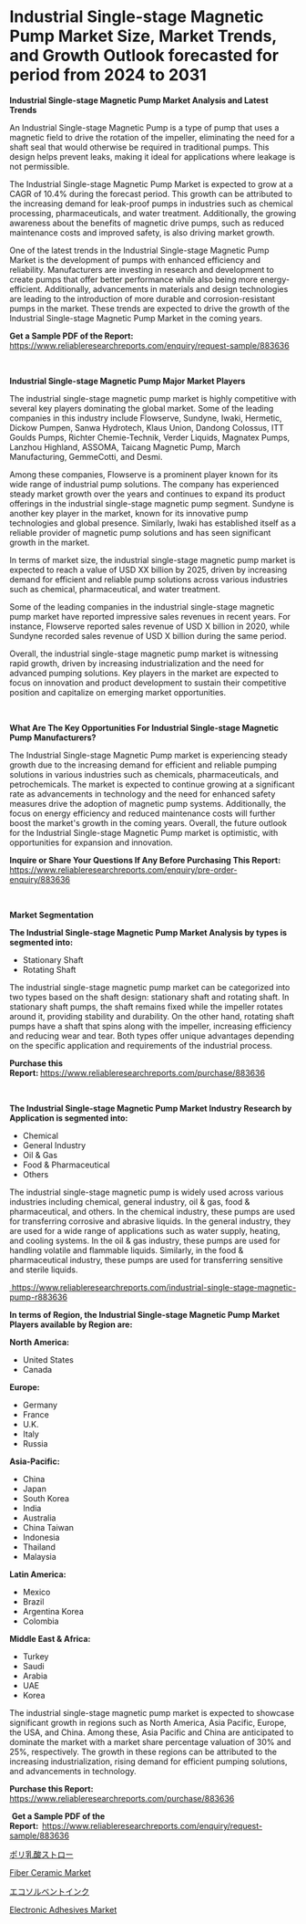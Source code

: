 <p><h1>Industrial Single-stage Magnetic Pump Market Size, Market Trends, and Growth Outlook forecasted for period from 2024 to 2031</h1></p><p><strong>Industrial Single-stage Magnetic Pump Market Analysis and Latest Trends</strong></p>
<p><p>An Industrial Single-stage Magnetic Pump is a type of pump that uses a magnetic field to drive the rotation of the impeller, eliminating the need for a shaft seal that would otherwise be required in traditional pumps. This design helps prevent leaks, making it ideal for applications where leakage is not permissible.</p><p>The Industrial Single-stage Magnetic Pump Market is expected to grow at a CAGR of 10.4% during the forecast period. This growth can be attributed to the increasing demand for leak-proof pumps in industries such as chemical processing, pharmaceuticals, and water treatment. Additionally, the growing awareness about the benefits of magnetic drive pumps, such as reduced maintenance costs and improved safety, is also driving market growth.</p><p>One of the latest trends in the Industrial Single-stage Magnetic Pump Market is the development of pumps with enhanced efficiency and reliability. Manufacturers are investing in research and development to create pumps that offer better performance while also being more energy-efficient. Additionally, advancements in materials and design technologies are leading to the introduction of more durable and corrosion-resistant pumps in the market. These trends are expected to drive the growth of the Industrial Single-stage Magnetic Pump Market in the coming years.</p></p>
<p><strong>Get a Sample PDF of the Report:&nbsp;</strong> <a href="https://www.reliableresearchreports.com/enquiry/request-sample/883636">https://www.reliableresearchreports.com/enquiry/request-sample/883636</a></p>
<p>&nbsp;</p>
<p><strong>Industrial Single-stage Magnetic Pump Major Market Players</strong></p>
<p><p>The industrial single-stage magnetic pump market is highly competitive with several key players dominating the global market. Some of the leading companies in this industry include Flowserve, Sundyne, Iwaki, Hermetic, Dickow Pumpen, Sanwa Hydrotech, Klaus Union, Dandong Colossus, ITT Goulds Pumps, Richter Chemie-Technik, Verder Liquids, Magnatex Pumps, Lanzhou Highland, ASSOMA, Taicang Magnetic Pump, March Manufacturing, GemmeCotti, and Desmi.</p><p>Among these companies, Flowserve is a prominent player known for its wide range of industrial pump solutions. The company has experienced steady market growth over the years and continues to expand its product offerings in the industrial single-stage magnetic pump segment. Sundyne is another key player in the market, known for its innovative pump technologies and global presence. Similarly, Iwaki has established itself as a reliable provider of magnetic pump solutions and has seen significant growth in the market.</p><p>In terms of market size, the industrial single-stage magnetic pump market is expected to reach a value of USD XX billion by 2025, driven by increasing demand for efficient and reliable pump solutions across various industries such as chemical, pharmaceutical, and water treatment.</p><p>Some of the leading companies in the industrial single-stage magnetic pump market have reported impressive sales revenues in recent years. For instance, Flowserve reported sales revenue of USD X billion in 2020, while Sundyne recorded sales revenue of USD X billion during the same period.</p><p>Overall, the industrial single-stage magnetic pump market is witnessing rapid growth, driven by increasing industrialization and the need for advanced pumping solutions. Key players in the market are expected to focus on innovation and product development to sustain their competitive position and capitalize on emerging market opportunities.</p></p>
<p>&nbsp;</p>
<p><strong>What Are The Key Opportunities For Industrial Single-stage Magnetic Pump Manufacturers?</strong></p>
<p><p>The Industrial Single-stage Magnetic Pump market is experiencing steady growth due to the increasing demand for efficient and reliable pumping solutions in various industries such as chemicals, pharmaceuticals, and petrochemicals. The market is expected to continue growing at a significant rate as advancements in technology and the need for enhanced safety measures drive the adoption of magnetic pump systems. Additionally, the focus on energy efficiency and reduced maintenance costs will further boost the market's growth in the coming years. Overall, the future outlook for the Industrial Single-stage Magnetic Pump market is optimistic, with opportunities for expansion and innovation.</p></p>
<p><strong>Inquire or Share Your Questions If Any Before Purchasing This Report:</strong> <a href="https://www.reliableresearchreports.com/enquiry/pre-order-enquiry/883636">https://www.reliableresearchreports.com/enquiry/pre-order-enquiry/883636</a></p>
<p>&nbsp;</p>
<p><strong>Market Segmentation</strong></p>
<p><strong>The Industrial Single-stage Magnetic Pump Market Analysis by types is segmented into:</strong></p>
<p><ul><li>Stationary Shaft</li><li>Rotating Shaft</li></ul></p>
<p><p>The industrial single-stage magnetic pump market can be categorized into two types based on the shaft design: stationary shaft and rotating shaft. In stationary shaft pumps, the shaft remains fixed while the impeller rotates around it, providing stability and durability. On the other hand, rotating shaft pumps have a shaft that spins along with the impeller, increasing efficiency and reducing wear and tear. Both types offer unique advantages depending on the specific application and requirements of the industrial process.</p></p>
<p><strong>Purchase this Report:&nbsp;</strong><a href="https://www.reliableresearchreports.com/purchase/883636">https://www.reliableresearchreports.com/purchase/883636</a></p>
<p>&nbsp;</p>
<p><strong>The Industrial Single-stage Magnetic Pump Market Industry Research by Application is segmented into:</strong></p>
<p><ul><li>Chemical</li><li>General Industry</li><li>Oil & Gas</li><li>Food & Pharmaceutical</li><li>Others</li></ul></p>
<p><p>The industrial single-stage magnetic pump is widely used across various industries including chemical, general industry, oil & gas, food & pharmaceutical, and others. In the chemical industry, these pumps are used for transferring corrosive and abrasive liquids. In the general industry, they are used for a wide range of applications such as water supply, heating, and cooling systems. In the oil & gas industry, these pumps are used for handling volatile and flammable liquids. Similarly, in the food & pharmaceutical industry, these pumps are used for transferring sensitive and sterile liquids.</p></p>
<p><a href="https://www.reliableresearchreports.com/industrial-single-stage-magnetic-pump-r883636">&nbsp;https://www.reliableresearchreports.com/industrial-single-stage-magnetic-pump-r883636</a></p>
<p><strong>In terms of Region, the Industrial Single-stage Magnetic Pump Market Players available by Region are:</strong></p>
<p>
    <p> <strong> North America: </strong>
        <ul>
            <li>United States</li>
            <li>Canada</li>
        </ul>
        </p> 
    <p> <strong> Europe: </strong>
        <ul>
            <li>Germany</li>
            <li>France</li>
            <li>U.K.</li>
            <li>Italy</li>
            <li>Russia</li>
        </ul>
        </p> 
    <p> <strong> Asia-Pacific: </strong>
        <ul>
            <li>China</li>
            <li>Japan</li>
            <li>South Korea</li>
            <li>India</li>
            <li>Australia</li>
            <li>China Taiwan</li>
            <li>Indonesia</li>
            <li>Thailand</li>
            <li>Malaysia</li>
        </ul>
        </p> 
    <p> <strong> Latin America: </strong>
        <ul>
            <li>Mexico</li>
            <li>Brazil</li>
            <li>Argentina Korea</li>
            <li>Colombia</li>
        </ul>
        </p> 
    <p> <strong> Middle East & Africa: </strong>
        <ul>
            <li>Turkey</li>
            <li>Saudi</li>
            <li>Arabia</li>
            <li>UAE</li>
            <li>Korea</li>
        </ul>
    </p>
    </p>
<p><p>The industrial single-stage magnetic pump market is expected to showcase significant growth in regions such as North America, Asia Pacific, Europe, the USA, and China. Among these, Asia Pacific and China are anticipated to dominate the market with a market share percentage valuation of 30% and 25%, respectively. The growth in these regions can be attributed to the increasing industrialization, rising demand for efficient pumping solutions, and advancements in technology.</p></p>
<p><strong>Purchase this Report: </strong><a href="https://www.reliableresearchreports.com/purchase/883636">https://www.reliableresearchreports.com/purchase/883636</a></p>
<p>&nbsp;<strong>Get a Sample PDF of the Report:&nbsp;&nbsp;</strong><a href="https://www.reliableresearchreports.com/enquiry/request-sample/883636">https://www.reliableresearchreports.com/enquiry/request-sample/883636</a></p>
<p><strong></strong></p>
<p><p><a href="https://medium.com/@laceyzemlak1/%E3%83%9D%E3%83%AA%E4%B9%B3%E9%85%B8%E3%82%B9%E3%83%88%E3%83%AD%E3%83%BC%E3%83%9E%E3%83%BC%E3%82%B1%E3%83%83%E3%83%88%E3%82%B7%E3%82%A7%E3%82%A2%E3%81%AE%E9%80%B2%E5%8C%96%E3%81%A8%E5%B8%82%E5%A0%B4%E6%88%90%E9%95%B7%E3%83%88%E3%83%AC%E3%83%B3%E3%83%892024%E5%B9%B4%E3%81%8B%E3%82%892031%E5%B9%B4%E3%81%BE%E3%81%A7-19a6c935d26b">ポリ乳酸ストロー</a></p><p><a href="https://issuu.com/reportprime-2/docs/fiber-ceramic-market-size-2030.pptx">Fiber Ceramic Market</a></p><p><a href="https://medium.com/@juliafadel1922/%E3%82%A8%E3%82%B3%E3%82%BD%E3%83%AB%E3%83%99%E3%83%B3%E3%83%88%E3%82%A4%E3%83%B3%E3%82%AF%E5%B8%82%E5%A0%B4%E3%81%AE%E8%A6%8F%E6%A8%A1-cagr-%E3%83%88%E3%83%AC%E3%83%B3%E3%83%89-2024%E5%B9%B4-2030%E5%B9%B4-020ff99792c2">エコソルベントインク</a></p><p><a href="https://issuu.com/reportprime-2/docs/electronic-adhesives-market-size-2030.pptx">Electronic Adhesives Market</a></p></p>